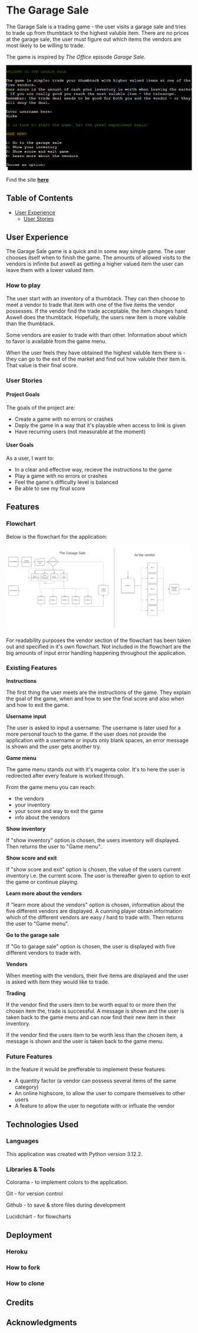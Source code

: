 # The Garage Sale
The Garage Sale is a trading game - the user visits a garage sale and tries to
trade up from thumbtack to the highest valuble item. There are no prices at
the garage sale, the user must figure out which items the vendors are 
most likely to be willing to trade.

The game is inspired by *The Office* episode *Garage Sale*.

![Screenshot of the program at the game menu](assets/images/the_garage_sale_site_img.png)

Find the site [**here**](https://the-garage-sale-60683b5891c9.herokuapp.com/)

## Table of Contents
* [User Experience](#user-experience)
    * [User Stories](#user-stories)

## User Experience
The Garage Sale game is a quick and in some way simple game. The user chooses itself when to finish the game. The amounts of allowed visits to the vendors is infinite but aswell as getting a higher valued item the user can leave them with a lower valued item.

### How to play
The user start with an inventory of a thumbtack. They can then choose to meet a vendor to trade that item with one of the five items the vendor possesses. If the vendor find the trade acceptable, the item changes hand. Aswell does the thumbtack. Hopefully, the users new item is more valuble than the thumbtack.

Some vendors are easier to trade with than other. Information about which to favor is available from the game menu.

When the user feels they have obtained the highest valuble item there is - they can go to the exit of the market and find out how valuble their item is. That value is their final score.
### User Stories

#### Project Goals
The goals of the project are:
* Create a game with no errors or crashes
* Deply the game in a way that it's playable when access to link is given
* Have recurring users (not measurable at the moment)

#### User Goals
As a user, I want to:
* In a clear and effective way, recieve the instructions to the game
* Play a game with no errors or crashes
* Feel the game's difficulty level is balanced
* Be able to see my final score


## Features
### Flowchart
Below is the flowchart for the application:

![Flowchart for the application](assets/images/Flowchart_the_garage_sale_V2.png)

For readability purposes the vendor section of the flowchart has been taken out and specified in it's own flowchart. Not included in the flowchart are the big amounts of input error handling happening throughout the application.
### Existing Features
**Instructions**

The first thing the user meets are the instructions of the game. They explain the goal of the game, when and how to see the final score and also when and how to exit the game.

**Username input**

The user is asked to input a username. The username is later used for a more personal touch to the game. If the user does not provide the application with a username or inputs only blank spaces, an error message is shown and the user gets another try.

**Game menu**

The game menu stands out with it's magenta color. It's to here the user is redirected after every feature is worked through.

From the game menu you can reach:
* the vendors
* your inventory
* your score and way to exit the game
* info about the vendors

**Show inventory**

If "show inventory" option is chosen, the users inventory will displayed. Then returns the user to "Game menu".

**Show score and exit**

If "show score and exit" option is chosen, the value of the users current inventory i.e. the current score. The user is thereafter given to option to exit the game or continue playing.

**Learn more about the vendors**

If "learn more about the vendors" option is chosen, information about the five different vendors are displayed. A cunning player obtain information which of the different vendors are easy / hard to trade with. Then returns the user to "Game menu".

**Go to the garage sale**

If "Go to garage sale" option is chosen, the user is displayed with five different vendors to trade with.

**Vendors**

When meeting with the vendors, their five items are displayed and the user is asked with item they would like to trade.

**Trading**

If the vendor find the users item to be worth equal to or more then the chosen item the, trade is successful. A message is shown and the user is taken back to the game menu and can now find their new item in their inventory.

If the vendor find the users item to be worth less than the chosen item, a message is shown and the user is taken back to the game menu.

### Future Features
In the feature it would be prefferable to implement these features:
 * A quantity factor (a vendor can possess several items of the same category)
 * An online highscore, to allow the user to compare themselves to other users
 * A feature to allow the user to negotiate with or influate the vendor

## Technologies Used
### Languages
This application was created with Python version 3.12.2.
### Libraries & Tools
Colorama - to implement colors to the application.

Git - for version control

Github - to save & store files during development

Lucidchart - for flowcharts

## Deployment
### Heroku
### How to fork
### How to clone

## Credits

## Acknowledgments